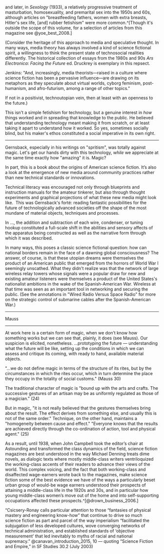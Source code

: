 and later, in *Sexology* (1933), a relatively progressive treatment of masturbation, homosexuality, and premarital sex into the 1950s and 60s, although articles on "breastfeeding fathers, women with extra breasts, Hitler's sex life, [and] rubber fetishism" were more common.^[Though it's outside the scope of this volume, for a selection of articles from this magazine see @yoe_best_2008.]

(Consider the heritage of this approach to media and speculative thought.  In many ways, media theory has always involved a kind of science fictional spirit, a willingness to think the present state of technosocial realities differently.  The historical collection of essays from the 1980s and 90s *Ars Electronica: Facing the Future* ed. Druckrey is exemplary in this repsect.

Jenkins:  "And, increasingly, media theorists—raised in a culture where science fiction has been a pervasive influence—are drawing on its metaphors as they speculate about virtual worlds, cyborg feminism, post-humanism, and afro-futurism, among a range of other topics."

If not in a positivist, technoutopian vein, then at least with an openness to the future.)

This isn't a simple fetishism for technology, but a genuine interest in *how* things worked and in spreading that knowledge to the public.  He believed that understanding technology meant making it from scratch, or at least taking it apart to understand how it worked.  So yes, sometimes socially blind, but his maker's ethos constituted a social imperative in its own right.

* * * * * * * *

Gernsback, especially in his writings on "spritism", was totally against magic.  Let's get our hands dirty with this technology, *while* we appreciate at the same time exactly how "amazing" it is.  Magic?

In part, this is a book about the origins of American science fiction.  It’s also a look at the emergence of new media around community practices rather than new technical standards or innovations.

Technical literacy was encouraged not only through blueprints and instruction manuals for the amateur tinkerer, but also through thought experiments and graphical projections of what these new media might look like.  This was Gernsback's forté: reading fantastic possibilities for the future of technologically advanced societies off the shape of the most mundane of material objects, techniques and processes.

In …, the addition and subtraction of each wire, condenser, or tuning hookup constituted a full-scale shift in the abilities and sensory affects of the apparatus being constructed as well as the narrative form through which it was described.  

In many ways, this poses a classic science fictional question: how can national borders remain in the face of a dawning global consciousness?  The answer, of course, is that these utopian dreams were themselves the product of an American public that emerged from the horrors of World War I seemingly unscathed.  What they didn't realize was that the network of large wireless relay towers whose signals were a popular draw for new and existing amateur listeners were themselves a product of the United States's nationalist ambitions in the wake of the Spanish-American War.  Wireless at that time was seen as an important tool in networking and securing the public.  (See the annotations in "Wired Radio Versus Space Radio" for more on the strategic control of submarine cables after the Spanish-American War.)

* * * * * * * * * * * 

Mauss

---------

At work here is a certain form of magic, when we don’t know how something works but we can see that, plainly, it does (see Mauss).  Our suspicion is elicited, nonetheless.  …prototyping the future — understanding what the future will be like, setting up the conditions in which we can assess and critique its coming, with ready to hand, available material objects.  

"…we do not define magic in terms of the structure of its rites, but by the circumstances in which the rites occur, which in turn determine the place they occupy in the totality of social customs." (Mauss 30)

The traditional character of magic is "bound up with the arts and crafts.  The successive gestures of an artisan may be as uniformly regulated as those of a magician."  (24)

But in magic, "it is not really believed that the gestures themselves bring about the result.  The effect derives from something else, and usually this is not of the same order."  Technique, on the other hand, maintains a "homogeneity between cause and effect."  "Everyone knows that the results are achieved directly through the co-ordination of action, tool and physical agent." (25)

As a result, until 1938, when John Campbell took the editor’s chair at Astounding and transformed the class dynamics of the field, science fiction magazines are best understood in the way Michael Denning treats dime novels, as dialogic texts where mostly middle-class writers ventriloquized the working-class accents of their readers to advance their views of the world. This complex voicing, and the fact that both working-class and disaffected wage-earners wrote back to the magazines, make science fiction some of the best evidence we have of the ways a particularly beset urban group of would-be wage earners understood their prospects of attaining a middle-class life in the 1920s and 30s, and in particular how young middle-class women’s move out of the home and into self-supporting occupations affected these prospects.^[@drown_business_2006.]

“Csicsery-Ronay calls particular attention to those “fantasies of physical mastery and engineering know-how” that continue to drive so much science fiction as part and parcel of the way imperialism “facilitated the subjugation of less developed cultures, wove converging networks of technical administration, and established standards of ‘objective measurement’ that led inevitably to myths of racial and national supremacy.” @canavan_introduction_2015, 10 — quoting “Science Fiction and Empire,” in SF Studies 30.2 (July 2003)